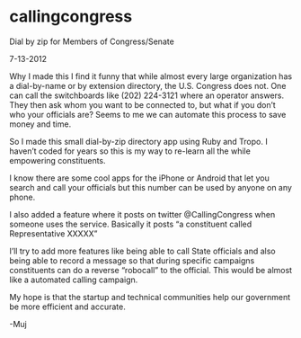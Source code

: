 callingcongress
===============

Dial by zip for Members of Congress/Senate

7-13-2012

Why I made this
I find it funny that while almost every large organization has a dial-by-name or by extension directory, the U.S. Congress does not.  One can call the switchboards like (202) 224-3121 where an operator answers.  They then ask whom you want to be connected to, but what if you don’t who your officials are?  Seems to me we can automate this process to save money and time.

So I made this small dial-by-zip directory app using Ruby and Tropo.  I haven’t coded for years so this is my way to re-learn all the while empowering constituents.

I know there are some cool apps for the iPhone or Android that let you search and call your officials but this number can be used by anyone on any phone.

I also added a feature where it posts on twitter @CallingCongress when someone uses the service.  Basically it posts “a constituent called Representative XXXXX”

I’ll try to add more features like being able to call State officials and also being able to record a message so that during specific campaigns constituents can do a reverse “robocall” to the official.  This would be almost like a automated calling campaign.

My hope is that the startup and technical communities help our government be more efficient and accurate.

-Muj
